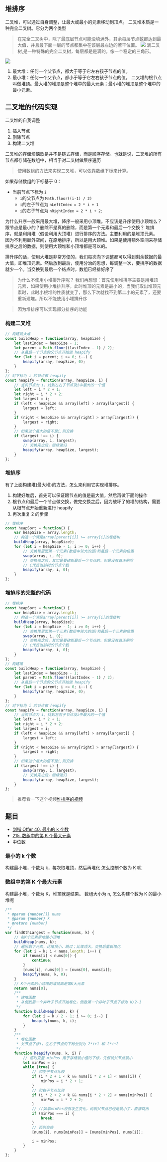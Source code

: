 ## 堆排序

二叉堆，可以通过自身调整，让最大或最小的元素移动到顶点。
二叉堆本质是一种完全二叉树。它分为两个类型

> 在完全二叉树中，除了最底层节点可能没填满外，其余每层节点数都达到最大值，并且最下面一层的节点都集中在该层最左边的若干位置。
> ![](https://labuladong.github.io/algo/images/complete_tree/complete.png)
> 满二叉树,是一种特殊的完全二叉树，每层都是是满的，像一个稳定的三角形。

![](https://labuladong.github.io/algo/images/complete_tree/perfect.png)

1. 最大堆：任何一个父节点，都大于等于它左右孩子节点的值。
2. 最小堆：任何一个父节点，都小于等于它左右孩子节点的值。
   二叉堆的根节点叫做堆顶。最大堆的堆顶是整个堆中的最大元素；最小堆的堆顶是整个堆中的最小元素。

## 二叉堆的代码实现

二叉堆的自我调整

1. 插入节点
2. 删除节点
3. 构建二叉堆

二叉堆的存储烦恼歌是并不是链式存储，而是顺序存储。也就是说，二叉堆的所有节点都存储在数组中，相当于对二叉树做层序遍历

> 使用数组的方法来实现二叉堆，可以依靠数组下标来计算。

如果存储数组的下标基于 0：

-   当前节点下标为 `i`
    -   `i`的父节点为 `Math.floor((i-1) / 2)`
    -   `i`的左子节点为 `nLeftIndex = 2 * i + 1`
    -   `i`的右子节点为 `nRightIndex = 2 * i + 2`;

为什么升序一般采用最大堆，降序一般采用小顶堆。不应该是升序使用小顶堆么？跟节点是最小的？删除不是真的删除，而是第一个元素和最后一个交换？
堆排序，就是利用堆（假设利用大顶堆）进行排序的方法。主要利用的是堆顶元素。
因为不利用额外空间，在原地排序，所以是用大顶堆。如果是使用额外空间来存储排序之后的数据，则使用大顶堆和小顶堆都是可以的。

排升序的话，使用大堆是非常方便的，我们每次向下调整都可以得到剩余数据的最大值，即堆顶元素。然后放到最后，使用分治的思想，每调整一次，要排序的数据就少一个。当交换到最后一个结点时，数组已经排好序了

> 为什么不使用小堆排升序呢？
> 我们再想想：首先使用堆排序主要是用堆顶元素，如果使用小堆排升序，此时堆顶的元素是最小的，当我们取出堆顶元素时，此时小根堆的性质就变了，那么下次就找不到第二小的元素了，还要重新建堆。所以不能使用小堆排升序

> 因为堆排序可以实现部分排序的功能

### 构建二叉堆

```js
// 构建最大堆
const buildHeap = function(array, heapSize) {
    let lastIndex = heapSize - 1;
    let parent = Math.floor((lastIndex - 1) / 2);
    // 从最后一个节点的父节点开始做 heapify
    for (let i = parent; i >= 0; i--) {
        heapify(array, heapSize, 0);
    }
};
// 对下标为 i 的节点做 heapify
const heapify = function(array, heapSize, i) {
    // 当前节点为 i，找到左右子节点及i中最大的一个值
    let left = i * 2 + 1;
    let right = i * 2 + 2;
    let largest = i;
    if (left < heapSize && array[left] > array[largest]) {
        largest = left;
    }
    if (right < heapSize && array[right] > array[largest]) {
        largest = right;
    }
    // 如果这个最大的值不是i,则交换
    if (largest !== i) {
        swap(array, i, largest);
        // 交换完之后，继续递归
        heapify(array, heapSize, largest);
    }
};
```

### 堆排序

有了上面构建堆(最大堆)的方法，怎么来利用它实现堆排序。

1. 构建好堆后，首先可以保证跟节点的值是最大值，然后再做下面的操作
2. 根节点和最后一个节点做交换，做完交换之后，因为破坏了的堆的结构，需要从根节点开始重新进行 heapify
3. 再次重复 2 的步骤

```js
// 堆排序
const heapSort = function() {
    var heapSize = array.length;
    // 构造一个满足array[parent[i]] >= array[i]的堆结构
    buildHeap(array, heapSize);
    for (let i = heapSize - 1; i >= 0; i++) {
        // 交换堆里面第一个元素(数组中较大的值)和最后一个元素的位置
        swap(array, i, 0);
        // 交换完之后，其实是要砍断最后一个节点的，但是没有真正删除
        // i代表当前树的节点个数
        heapify(array, i, 0);
    }
};
```

### 堆排序的完整的代码

```js
// 堆排序
const heapSort = function() {
    var heapSize = array.length;
    // 构造一个满足array[parent[i]] >= array[i]的堆结构
    buildHeap(array, heapSize);
    for (let i = heapSize - 1; i >= 0; i++) {
        // 交换堆里面第一个元素(数组中较大的值)和最后一个元素的位置
        swap(array, i, 0);
        // 交换完之后，其实是要砍断最后一个节点的，但是没有真正删除
        // i代表当前树的节点个数
        heapify(array, i, 0);
    }
};
// 构建堆
const buildHeap = function(array, heapSize) {
    let lastIndex = heapSize - 1;
    let parent = Math.floor((lastIndex - 1) / 2);
    // 从最后一个节点的父节点开始做 heapify
    for (let i = parent; i >= 0; i--) {
        heapify(array, heapSize, 0);
    }
};
// 对下标为 i 的节点做 heapify
const heapify = function(array, heapSize, i) {
    // 当前节点为 i，找到左右子节点及i中最大的一个值
    let left = i * 2 + 1;
    let right = i * 2 + 2;
    let largest = i;
    if (left < heapSize && array[left] > array[largest]) {
        largest = left;
    }
    if (right < heapSize && array[right] > array[largest]) {
        largest = right;
    }
    // 如果这个最大的值不是i,则交换
    if (largest !== i) {
        swap(array, i, largest);
        // 交换完之后，继续递归
        heapify(array, heapSize, largest);
    }
};
```

> 推荐看一下这个视频[堆排序的视频](https://www.bilibili.com/video/BV1Eb41147dK?from=search&seid=16051892050619509521&spm_id_from=333.337.0.0)

## 题目

-   [剑指 Offer 40. 最小的 k 个数](https://leetcode-cn.com/problems/zui-xiao-de-kge-shu-lcof/)
-   [215. 数组中的第 K 个最大元素](https://leetcode-cn.com/problems/kth-largest-element-in-an-array/)
-   中位数

### 最小的 k 个数

构建最小堆，个数为 k，每次取堆顶，然后再堆化
怎么控制个数为 K 呢

### 数组中的第 K 个最大元素

构建最小堆，个数为 K，堆顶就是结果。
数组大小为 n, 怎么构建个数为 K 的最小堆呢

```js
/**
 * @param {number[]} nums
 * @param {number} k
 * @return {number}
 */
var findKthLargest = function(nums, k) {
    // 前K个元素原地建小顶堆
    buildHeap(nums, k);
    // 遍历剩下元素，比堆顶小，跳过；比堆顶大，交换后重新堆化
    for (let i = k; i < nums.length; i++) {
        if (nums[i] < nums[0]) {
            continue;
        }
        [nums[i], nums[0]] = [nums[0], nums[i]];
        heapify(nums, k, 0);
    }
    // K个元素的小顶堆的堆顶即是第K大元素
    return nums[0];
    /**
     * 建堆函数
     * 从倒数第一个非叶子节点开始堆化，倒数第一个非叶子节点下标为 K/2-1
     */
    function buildHeap(nums, k) {
        for (let i = k / 2 - 1; i >= 0; i--) {
            heapify(nums, k, i);
        }
    }
    /**
     * 堆化函数
     * 父节点下标i，左右子节点的下标分别为 2*i+1 和 2*i+2
     */
    function heapify(nums, k, i) {
        // 临时变量 minPos 用于存储最小值的下标，先假设父节点最小
        let minPos = i;
        while (true) {
            // 和左子节点比较
            if (i * 2 + 1 < k && nums[i * 2 + 1] < nums[i]) {
                minPos = i * 2 + 1;
            }
            // 和右子节点比较
            if (i * 2 + 2 < k && nums[i * 2 + 2] < nums[minPos]) {
                minPos = i * 2 + 2;
            }
            // //如果minPos没有发生变化，说明父节点已经是最小了，直接跳出
            if (minPos === i) {
                break;
            }
            // 否则交换
            [nums[i], nums[minPos]] = [nums[minPos], nums[i]];

            i = minPos;
        }
    }
};
```
